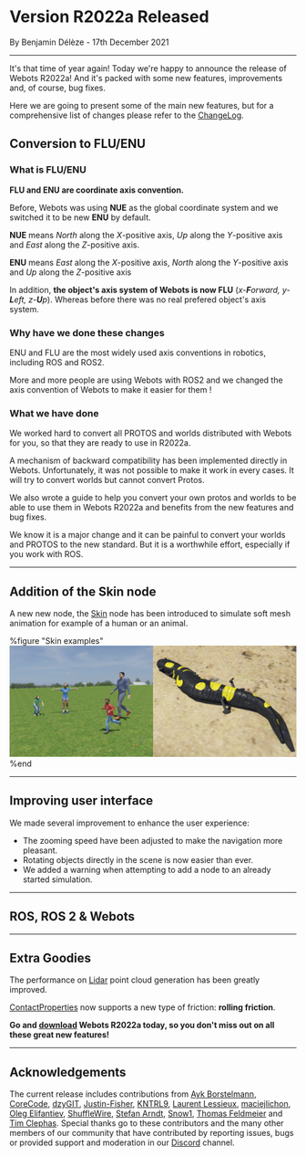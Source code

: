 # Version R2022a Released

<p id="publish-data">By Benjamin Délèze - 17th December 2021</p>

---

It's that time of year again! Today we're happy to announce the release of Webots R2022a!
And it's packed with some new features, improvements and, of course, bug fixes.

Here we are going to present some of the main new features, but for a comprehensive list of changes please refer to the [ChangeLog](../reference/changelog-r2022.md).


## Conversion to FLU/ENU

### What is FLU/ENU

**FLU and ENU are coordinate axis convention.**

Before, Webots was using **NUE** as the global coordinate system and we switched it to be new **ENU** by default.

**NUE** means _North_ along the _X_-positive axis, _Up_ along the _Y_-positive axis and _East_ along the _Z_-positive axis.

**ENU** means _East_ along the _X_-positive axis, _North_ along the _Y_-positive axis and _Up_ along the _Z_-positive axis


In addition, **the object's axis system of Webots is now FLU** (_x-**F**orward, y-**L**eft, z-**U**p_). Whereas before there was no real prefered object's axis system.

### Why have we done these changes

ENU and FLU are the most widely used axis conventions in robotics, including ROS and ROS2.

More and more people are using Webots with ROS2 and we changed the axis convention of Webots to make it easier for them !

### What we have done

We worked hard to convert all PROTOS and worlds distributed with Webots for you, so that they are ready to use in R2022a.

A mechanism of backward compatibility has been implemented directly in Webots. Unfortunately, it was not possible to make it work in every cases. It will try to convert worlds but cannot convert Protos.

We also wrote a guide to help you convert your own protos and worlds to be able to use them in Webots R2022a and benefits from the new features and bug fixes.

We know it is a major change and it can be painful to convert your worlds and PROTOS to the new standard. But it is a worthwhile effort, especially if you work with ROS.

---

## Addition of the Skin node

A new new node, the [Skin](../reference/skin.md) node has been introduced to simulate soft mesh animation for example of a human or an animal.

%figure "Skin examples"
![Skin examples](images/skin.png)
%end

---

## Improving user interface

We made several improvement to enhance the user experience:

  - The zooming speed have been adjusted to make the navigation more pleasant.
  - Rotating objects directly in the scene is now easier than ever.
  - We added a warning when attempting to add a node to an already started simulation.

---

## ROS, ROS 2 & Webots

---

## Extra Goodies

The performance on [Lidar](../reference/lidar) point cloud generation has been greatly improved.

[ContactProperties](../reference/contactproperties) now supports a new type of friction: **rolling friction**.

**Go and [download](https://cyberbotics.com/#download) Webots R2022a today, so you don't miss out on all these great new features!**

---

## Acknowledgements

The current release includes contributions from [Ayk Borstelmann](https://github.com/aykborstelmann), [CoreCode](https://github.com/core-code), [dzyGIT](https://github.com/dzywater), [Justin-Fisher](https://github.com/Justin-Fisher), [KNTRL9](https://github.com/KNTRL9), [Laurent Lessieux](https://github.com/llessieux), [maciejlichon](https://github.com/maciejlichon), [Oleg Elifantiev](https://github.com/Olegas), [ShuffleWire](https://github.com/ShuffleWire), [Stefan Arndt](https://github.com/stef264), [Snow1](https://github.com/lixk28), [Thomas Feldmeier](https://github.com/Thomas-Feldmeier) and [Tim Clephas](https://github.com/Timple).
Special thanks go to these contributors and the many other members of our community that have contributed by reporting issues, bugs or provided support and moderation in our [Discord](https://discord.com/invite/nTWbN9m) channel.
